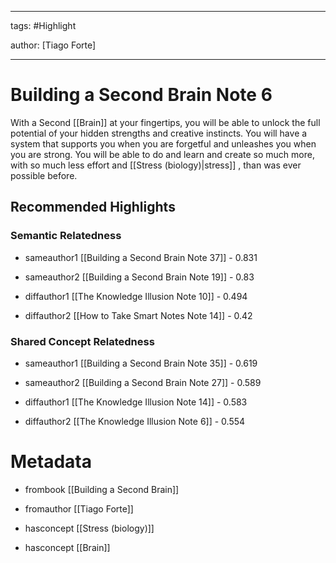 




---

tags: #Highlight

author: [Tiago Forte]

---
# Building a Second Brain Note 6




With a Second  [[Brain]]  at your fingertips, you will be able to unlock the full potential of your hidden strengths and creative instincts. You will have a system that supports you when you are forgetful and unleashes you when you are strong. You will be able to do and learn and create so much more, with so much less effort and  [[Stress (biology)|stress]] , than was ever possible before.


## Recommended Highlights

### Semantic Relatedness


- sameauthor1 [[Building a Second Brain Note 37]] - 0.831

- sameauthor2 [[Building a Second Brain Note 19]] - 0.83

- diffauthor1 [[The Knowledge Illusion Note 10]] - 0.494

- diffauthor2 [[How to Take Smart Notes Note 14]] - 0.42
### Shared Concept Relatedness


- sameauthor1 [[Building a Second Brain Note 35]] - 0.619

- sameauthor2 [[Building a Second Brain Note 27]] - 0.589

- diffauthor1 [[The Knowledge Illusion Note 14]] - 0.583

- diffauthor2 [[The Knowledge Illusion Note 6]] - 0.554
# Metadata


- frombook [[Building a Second Brain]]

- fromauthor [[Tiago Forte]]

- hasconcept [[Stress (biology)]]

- hasconcept [[Brain]]
